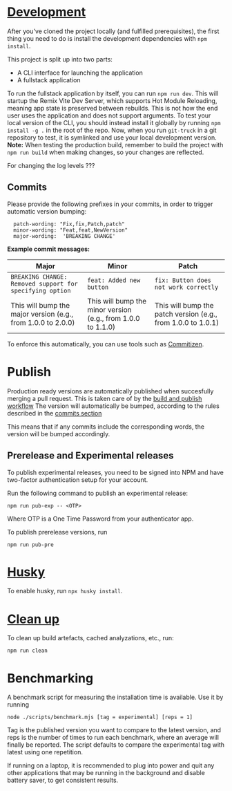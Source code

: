 # [Development](#development)

After you've cloned the project locally (and fulfilled prerequisites), the first thing you need to do is install the development dependencies with `npm install`.

This project is split up into two parts:

- A CLI interface for launching the application
- A fullstack application

To run the fullstack application by itself, you can run `npm run dev`. This will startup the Remix Vite Dev Server, which supports Hot Module Reloading, meaning app state is preserved between rebuilds. This is not how the end user uses the application and does not support arguments. To test your local version of the CLI, you should instead install it globally by running `npm install -g .` in the root of the repo. Now, when you run `git-truck` in a git repository to test, it is symlinked and use your local development version.
**Note:** When testing the production build, remember to build the project with `npm run build` when making changes, so your changes are reflected.

<!-- TODO: Make sure it is possible to change log levels -->

For changing the log levels ???

## Commits

Please provide the following prefixes in your commits, in order to trigger automatic version bumping:

```
  patch-wording: "Fix,fix,Patch,patch"
  minor-wording: "Feat,feat,NewVersion"
  major-wording:  'BREAKING CHANGE'
```

**Example commit messages:**

| Major                                                        | Minor                                                        | Patch                                                        |
| ------------------------------------------------------------ | ------------------------------------------------------------ | ------------------------------------------------------------ |
| `BREAKING CHANGE: Removed support for specifying option`     | `feat: Added new button`                                     | `fix: Button does not work correctly`                        |
| This will bump the major version (e.g., from 1.0.0 to 2.0.0) | This will bump the minor version (e.g., from 1.0.0 to 1.1.0) | This will bump the patch version (e.g., from 1.0.0 to 1.0.1) |

To enforce this automatically, you can use tools such as [Commitizen](https://github.com/commitizen/cz-cli).

# Publish

Production ready versions are automatically published when succesfully merging a pull request. This is taken care of by the [build and publish workflow](https://github.com/git-truck/git-truck/actions/workflows/bump-version-and-publish.yml)
The version will automatically be bumped, according to the rules described in the [commits section](README.md#commits)

This means that if any commits include the corresponding words, the version will be bumped accordingly.

## Prerelease and Experimental releases

To publish experimental releases, you need to be signed into NPM and have two-factor authentication setup for your account.

Run the following command to publish an experimental release:

```
npm run pub-exp -- <OTP>
```

Where OTP is a One Time Password from your authenticator app.

To publish prerelease versions, run

```
npm run pub-pre
```

# [Husky](#husky)

To enable husky, run `npx husky install`.

# [Clean up](#clean-up)

To clean up build artefacts, cached analyzations, etc., run:

```
npm run clean
```

# Benchmarking

A benchmark script for measuring the installation time is available. Use it by running

```
node ./scripts/benchmark.mjs [tag = experimental] [reps = 1]

```

Tag is the published version you want to compare to the latest version, and reps is the number of times to run each benchmark, where an average will finally be reported. The script defaults to compare the experimental tag with latest using one repetition.

If running on a laptop, it is recommended to plug into power and quit any other applications that may be running in the background and disable battery saver, to get consistent results.
